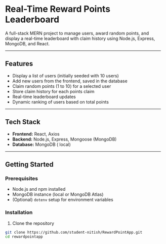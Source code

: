

# Real-Time Reward Points Leaderboard

A full-stack MERN project to manage users, award random points, and display a real-time leaderboard with claim history using Node.js, Express, MongoDB,  and React.

---

## Features

- Display a list of users (initially seeded with 10 users)
- Add new users from the frontend, saved in the database
- Claim random points (1 to 10) for a selected user
- Store claim history for each points claim
- Real-time leaderboard updates
- Dynamic ranking of users based on total points

---

## Tech Stack

- **Frontend:** React, Axios
- **Backend:** Node.js, Express, Mongoose (MongoDB)
- **Database:** MongoDB ( local)


---

## Getting Started

### Prerequisites

- Node.js and npm installed
- MongoDB instance (local or MongoDB Atlas)
- (Optional) `dotenv` setup for environment variables

### Installation

1. Clone the repository

```bash
git clone https://github.com/student-nitish/RewardPointApp.git
cd rewardpointapp
